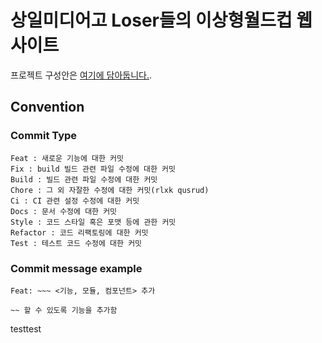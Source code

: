 # 상일미디어고 Loser들의 이상형월드컵 웹사이트

프로젝트 구성안은 [여기에 담아둡니다.](https://thread-twilight-0d6.notion.site/Pick-it-2126d19b38c746178ac488dabd2dc086).

## Convention

### Commit Type 
```
Feat : 새로운 기능에 대한 커밋
Fix : build 빌드 관련 파일 수정에 대한 커밋
Build : 빌드 관련 파일 수정에 대한 커밋
Chore : 그 외 자잘한 수정에 대한 커밋(rlxk qusrud)
Ci : CI 관련 설정 수정에 대한 커밋
Docs : 문서 수정에 대한 커밋
Style : 코드 스타일 혹은 포맷 등에 관한 커밋
Refactor : 코드 리팩토링에 대한 커밋
Test : 테스트 코드 수정에 대한 커밋
```

### Commit message example

```
Feat: ~~~ <기능, 모듈, 컴포넌트> 추가

~~ 할 수 있도록 기능을 추가함
```
testtest
